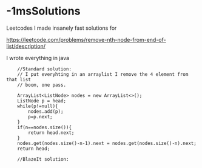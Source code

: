 # -1msSolutions
Leetcodes I made insanely fast solutions for


https://leetcode.com/problems/remove-nth-node-from-end-of-list/description/

I wrote everything in java

        
        //Standard solution:
        // I put everyhting in an arraylist I remove the 4 element from that list
        // boom, one pass.

        ArrayList<ListNode> nodes = new ArrayList<>();
        ListNode p = head;
        while(p!=null){
            nodes.add(p);
            p=p.next;
        }
        if(n==nodes.size()){
            return head.next;
        }
        nodes.get(nodes.size()-n-1).next = nodes.get(nodes.size()-n).next;
        return head;

        //BlazeIt solution:
        
